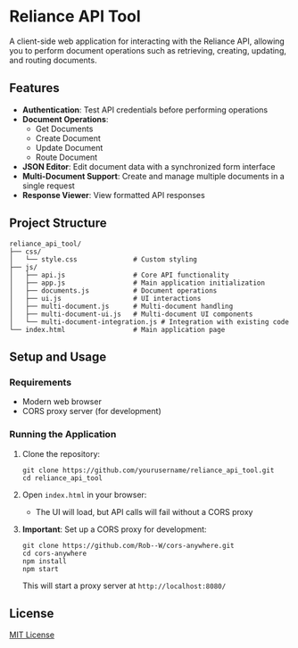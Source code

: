 # Reliance API Tool

A client-side web application for interacting with the Reliance API, allowing you to perform document operations such as retrieving, creating, updating, and routing documents.

## Features

- **Authentication**: Test API credentials before performing operations
- **Document Operations**: 
  - Get Documents
  - Create Document
  - Update Document
  - Route Document
- **JSON Editor**: Edit document data with a synchronized form interface
- **Multi-Document Support**: Create and manage multiple documents in a single request
- **Response Viewer**: View formatted API responses

## Project Structure

```
reliance_api_tool/
├── css/
│   └── style.css              # Custom styling
├── js/
│   ├── api.js                 # Core API functionality
│   ├── app.js                 # Main application initialization
│   ├── documents.js           # Document operations
│   ├── ui.js                  # UI interactions
│   ├── multi-document.js      # Multi-document handling
│   ├── multi-document-ui.js   # Multi-document UI components
│   └── multi-document-integration.js # Integration with existing code
└── index.html                 # Main application page
```

## Setup and Usage

### Requirements

- Modern web browser
- CORS proxy server (for development)

### Running the Application

1. Clone the repository:
   ```
   git clone https://github.com/yourusername/reliance_api_tool.git
   cd reliance_api_tool
   ```

2. Open `index.html` in your browser:
   - The UI will load, but API calls will fail without a CORS proxy

3. **Important**: Set up a CORS proxy for development:
   ```
   git clone https://github.com/Rob--W/cors-anywhere.git
   cd cors-anywhere
   npm install
   npm start
   ```
   
   This will start a proxy server at `http://localhost:8080/`


## License

[MIT License](LICENSE)
